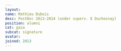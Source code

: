 ```yaml
---
layout:
name: Mathieu Dubois
desc: PostDoc 2013-2014 (under superv. E Duchesnay)
position: alumni
cat: gaia
subcat: signature
avatar:
joined: 2013
---
```



